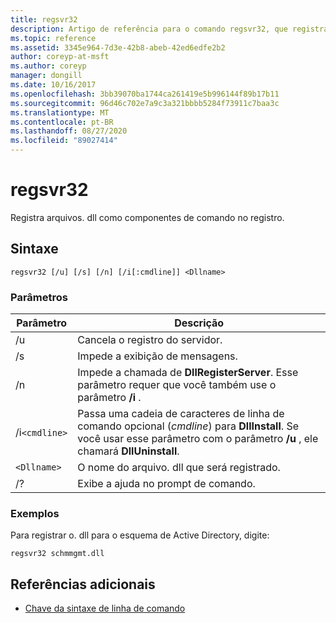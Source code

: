 ```yaml
---
title: regsvr32
description: Artigo de referência para o comando regsvr32, que registra arquivos. dll como componentes de comando no registro.
ms.topic: reference
ms.assetid: 3345e964-7d3e-42b8-abeb-42ed6edfe2b2
author: coreyp-at-msft
ms.author: coreyp
manager: dongill
ms.date: 10/16/2017
ms.openlocfilehash: 3bb39070ba1744ca261419e5b996144f89b17b11
ms.sourcegitcommit: 96d46c702e7a9c3a321bbbb5284f73911c7baa3c
ms.translationtype: MT
ms.contentlocale: pt-BR
ms.lasthandoff: 08/27/2020
ms.locfileid: "89027414"
---
```

# <a name="regsvr32"></a>regsvr32

Registra arquivos. dll como componentes de comando no registro.

## <a name="syntax"></a>Sintaxe

```
regsvr32 [/u] [/s] [/n] [/i[:cmdline]] <Dllname>
```

### <a name="parameters"></a>Parâmetros

| Parâmetro | Descrição |
|--|--|
| /u | Cancela o registro do servidor. |
| /s | Impede a exibição de mensagens. |
| /n | Impede a chamada de **DllRegisterServer**. Esse parâmetro requer que você também use o parâmetro **/i** . |
| /i`<cmdline>` | Passa uma cadeia de caracteres de linha de comando opcional (*cmdline*) para **DllInstall**. Se você usar esse parâmetro com o parâmetro **/u** , ele chamará **DllUninstall**. |
| `<Dllname>` | O nome do arquivo. dll que será registrado. |
| /? | Exibe a ajuda no prompt de comando. |

### <a name="examples"></a>Exemplos

Para registrar o. dll para o esquema de Active Directory, digite:

```
regsvr32 schmmgmt.dll
```

## <a name="additional-references"></a>Referências adicionais

- [Chave da sintaxe de linha de comando](command-line-syntax-key.md)
